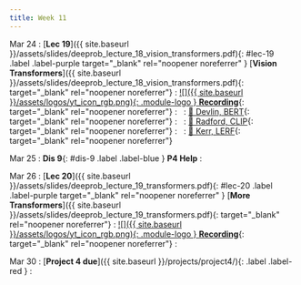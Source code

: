 ```yaml
---
title: Week 11
---
```



Mar 24
: [**Lec 19**]({{ site.baseurl }}/assets/slides/deeprob_lecture_18_vision_transformers.pdf){: #lec-19 .label .label-purple target="_blank" rel="noopener noreferrer" } [**Vision Transformers**]({{ site.baseurl }}/assets/slides/deeprob_lecture_18_vision_transformers.pdf){: target="_blank" rel="noopener noreferrer"}
  : [![]({{ site.baseurl }}/assets/logos/yt_icon_rgb.png){: .module-logo } **Recording**](https://leccap.engin.umich.edu/leccap/player/r/Cxy7e5){: target="_blank" rel="noopener noreferrer"}
: &nbsp;
  : [📖 Devlin, BERT](https://arxiv.org/pdf/1810.04805.pdf){: target="_blank" rel="noopener noreferrer"}
: &nbsp;
  : [📖 Radford, CLIP](https://arxiv.org/abs/2103.00020){: target="_blank" rel="noopener noreferrer"}
: &nbsp;
  : [📖 Kerr, LERF](https://www.lerf.io){: target="_blank" rel="noopener noreferrer"}


Mar 25
: **Dis 9**{: #dis-9 .label .label-blue } **P4 Help**
: &nbsp;



Mar 26
: [**Lec 20**]({{ site.baseurl }}/assets/slides/deeprob_lecture_19_transformers.pdf){: #lec-20 .label .label-purple target="_blank" rel="noopener noreferrer" } [**More Transformers**]({{ site.baseurl }}/assets/slides/deeprob_lecture_19_transformers.pdf){: target="_blank" rel="noopener noreferrer"}
  : [![]({{ site.baseurl }}/assets/logos/yt_icon_rgb.png){: .module-logo } **Recording**](https://leccap.engin.umich.edu/leccap/player/r/n5EkNf){: target="_blank" rel="noopener noreferrer"}
: &nbsp;


Mar 30
: [**Project 4 due**]({{ site.baseurl }}/projects/project4/){: .label .label-red }
: &nbsp;
